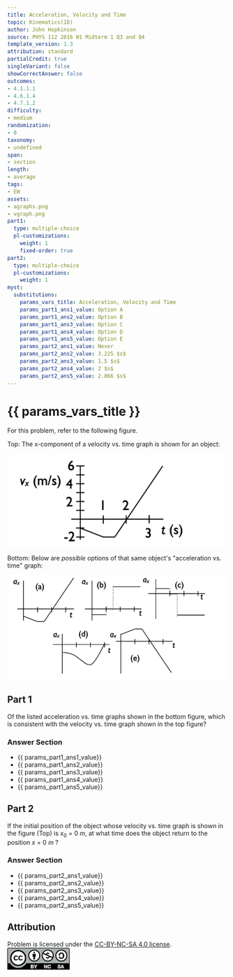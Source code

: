 ```yaml
---
title: Acceleration, Velocity and Time
topic: Kinematics(1D)
author: John Hopkinson
source: PHYS 112 2016 W1 Midterm 1 Q3 and Q4
template_version: 1.3
attribution: standard
partialCredit: true
singleVariant: false
showCorrectAnswer: false
outcomes:
- 4.1.1.1
- 4.6.1.4
- 4.7.1.2
difficulty:
- medium
randomization:
- 0
taxonomy:
- undefined
span:
- section
length:
- average
tags:
- EW
assets:
- agraphs.png
- vgraph.png
part1:
  type: multiple-choice
  pl-customizations:
    weight: 1
    fixed-order: true
part2:
  type: multiple-choice
  pl-customizations:
    weight: 1
myst:
  substitutions:
    params_vars_title: Acceleration, Velocity and Time
    params_part1_ans1_value: Option A
    params_part1_ans2_value: Option B
    params_part1_ans3_value: Option C
    params_part1_ans4_value: Option D
    params_part1_ans5_value: Option E
    params_part2_ans1_value: Never
    params_part2_ans2_value: 3.225 $s$
    params_part2_ans3_value: 1.5 $s$
    params_part2_ans4_value: 2 $s$
    params_part2_ans5_value: 2.866 $s$
---
```

# {{ params_vars_title }}
For this problem, refer to the following figure.

Top: The x-component of a velocity vs. time graph is shown for an object:

<img src="vgraph.png" alt= "The top graph is velocity vs time of an object where at t=0 the velocity is negative 1, from t=1 to t=1.5 the velocity is negative 2, at t=2 the velocity is 0. After t=2 the velocity continually increases." width = 500>

Bottom: Below are *possible* options of that same object's "acceleration vs. time" graph:

<img src="agraphs.png" alt="There are 5 graphs depicted below the velocity vs time graph. The 5 graphs depict acceleration vs time and are labelled A through E. Graph A is the same shape as the top graph. Graph B shows a negative acceleration from t=0 to t=1 and a positive acceleration from t=1.5 onwards. Graph C shows a positive acceleration from t=0 to t=1 and a negative acceleration from t=1.5 onwards. Graph D shows a negative acceleration curve that reaches the lowest at around t=2 and is 0 at t=3. Graph E shows increasing positive acceleration from t=0 to t=1, from t=1.5 and onwards the acceleration decreases." width=700>

## Part 1

Of the listed acceleration vs. time graphs shown in the bottom figure, which is consistent with the velocity vs. time graph shown in the top figure?

### Answer Section

- {{ params_part1_ans1_value}}
- {{ params_part1_ans2_value}}
- {{ params_part1_ans3_value}}
- {{ params_part1_ans4_value}}
- {{ params_part1_ans5_value}}

## Part 2

If the initial position of the object whose velocity vs. time graph is shown in the figure (Top) is $x_0$ = 0 $m$, at what time does the object return to the position $x$ = 0 $m$ ?

### Answer Section

- {{ params_part2_ans1_value}}
- {{ params_part2_ans2_value}}
- {{ params_part2_ans3_value}}
- {{ params_part2_ans4_value}}
- {{ params_part2_ans5_value}}

## Attribution

Problem is licensed under the [CC-BY-NC-SA 4.0 license](https://creativecommons.org/licenses/by-nc-sa/4.0/).<br> ![The Creative Commons 4.0 license requiring attribution-BY, non-commercial-NC, and share-alike-SA license.](https://raw.githubusercontent.com/firasm/bits/master/by-nc-sa.png)